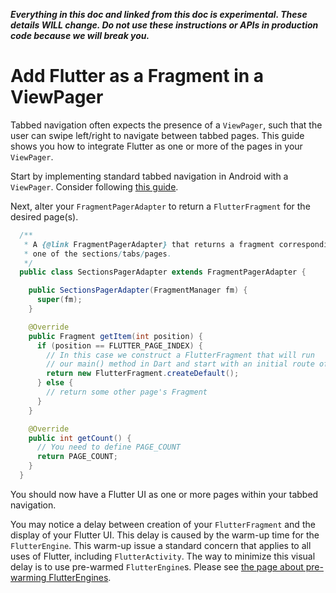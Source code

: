 _**Everything in this doc and linked from this doc is experimental. These details WILL change. Do not use these instructions or APIs in production code because we will break you.**_

# Add Flutter as a Fragment in a ViewPager

Tabbed navigation often expects the presence of a `ViewPager`, such that the user can swipe left/right to navigate between tabbed pages. This guide shows you how to integrate Flutter as one or more of the pages in your `ViewPager`.

Start by implementing standard tabbed navigation in Android with a `ViewPager`. Consider following [this guide](https://developer.android.com/training/implementing-navigation/lateral).

Next, alter your `FragmentPagerAdapter` to return a `FlutterFragment` for the desired page(s).

```java
  /**
   * A {@link FragmentPagerAdapter} that returns a fragment corresponding to
   * one of the sections/tabs/pages.
   */
  public class SectionsPagerAdapter extends FragmentPagerAdapter {

    public SectionsPagerAdapter(FragmentManager fm) {
      super(fm);
    }

    @Override
    public Fragment getItem(int position) {
      if (position == FLUTTER_PAGE_INDEX) {
        // In this case we construct a FlutterFragment that will run
        // our main() method in Dart and start with an initial route of "/".
        return new FlutterFragment.createDefault();
      } else {
        // return some other page's Fragment
      }
    }

    @Override
    public int getCount() {
      // You need to define PAGE_COUNT
      return PAGE_COUNT;
    }
  }
```

You should now have a Flutter UI as one or more pages within your tabbed navigation.

You may notice a delay between creation of your `FlutterFragment` and the display of your Flutter UI. This delay is caused by the warm-up time for the `FlutterEngine`. This warm-up issue a standard concern that applies to all uses of Flutter, including `FlutterActivity`. The way to minimize this visual delay is to use pre-warmed `FlutterEngine`s. Please see [the page about pre-warming FlutterEngines](https://github.com/flutter/flutter/wiki/Experimental:-Reuse-FlutterEngine-across-screens).